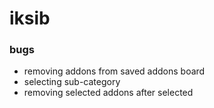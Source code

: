 # iksib

### bugs

- removing addons from saved addons board
- selecting sub-category
- removing selected addons after selected
